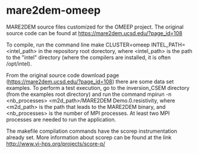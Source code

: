# mare2dem-omeep
MARE2DEM source files customized for the OMEEP project. The original source code can be found at https://mare2dem.ucsd.edu/?page_id=108

To compile, run the command line make CLUSTER=omeep
INTEL_PATH=<intel_path> in the repository root dorectory, where <intel_path> is the path to the "intel" directory (where the compilers are installed, it is often /opt/intel).

From the original source code download page (https://mare2dem.ucsd.edu/?page_id=108) there are some data set examples. To perform a test execution, go to the inversion_CSEM directory (from the examples root directory) and run the command mpirun -n <nb_processes> <m2d_path>/MARE2DEM Demo.0.resistivity, where <m2d_path> is the path that leads to the MARE2DEM binary, and <nb_processes> is the number of MPI processes. At least two MPI processes are needed to run the application.  
 
The makefile compilation commands have the scorep instrumentation already set. More information about scorep can be found at the link http://www.vi-hps.org/projects/score-p/
